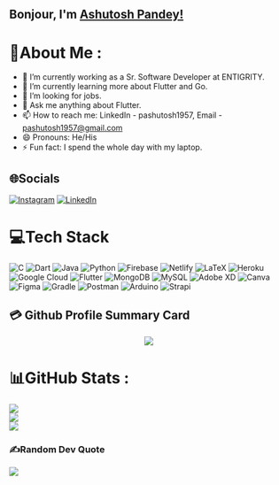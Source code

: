 ## Bonjour, I'm [Ashutosh Pandey!](https://www.linkedin.com/in/pashutosh1957/)

<!-- 
**pashutosh2001/pashutosh2001** is a ✨ _special_ ✨ repository because its `README.md` (this file) appears on your GitHub profile.

Here are some ideas to get you started:

- 🔭 I’m currently working on ...
- 🌱 I’m currently learning ...
- 👯 I’m looking to collaborate on ...
- 🤔 I’m looking for help with ...
- 💬 Ask me about ...
- 📫 How to reach me: ...
- 😄 Pronouns: ...
- ⚡ Fun fact: ...
 -->
 
# 💫About Me :
- 🔭 I’m currently working as a Sr. Software Developer at ENTIGRITY.
- 🌱 I’m currently learning more about Flutter and Go.
- 👯 I’m looking for jobs.
- 💬 Ask me anything about Flutter.
- 📫 How to reach me: LinkedIn - pashutosh1957, Email - pashutosh1957@gmail.com
- 😄 Pronouns: He/His
- ⚡ Fun fact: I spend the whole day with my laptop.

## 🌐Socials
[![Instagram](https://img.shields.io/badge/Instagram-%23E4405F.svg?style=for-the-badge&logo=Instagram&logoColor=white)](https://instagram.com/__ashutosh____pandey__) [![LinkedIn](https://img.shields.io/badge/LinkedIn-%230077B5.svg?logo=linkedin&logoColor=white)](https://linkedin.com/in/pashutosh1957) 

# 💻Tech Stack
![C](https://img.shields.io/badge/c-%2300599C.svg?style=for-the-badge&logo=c&logoColor=white) ![Dart](https://img.shields.io/badge/dart-%230175C2.svg?style=for-the-badge&logo=dart&logoColor=white) ![Java](https://img.shields.io/badge/java-%23ED8B00.svg?style=for-the-badge&logo=java&logoColor=white) ![Python](https://img.shields.io/badge/python-3670A0?style=for-the-badge&logo=python&logoColor=ffdd54) ![Firebase](https://img.shields.io/badge/firebase-%23039BE5.svg?style=for-the-badge&logo=firebase) ![Netlify](https://img.shields.io/badge/netlify-%23000000.svg?style=for-the-badge&logo=netlify&logoColor=#00C7B7) ![LaTeX](https://img.shields.io/badge/latex-%23008080.svg?style=for-the-badge&logo=latex&logoColor=white) ![Heroku](https://img.shields.io/badge/heroku-%23430098.svg?style=for-the-badge&logo=heroku&logoColor=white) ![Google Cloud](https://img.shields.io/badge/Google%20Cloud-%234285F4.svg?style=for-the-badge&logo=google-cloud&logoColor=white) ![Flutter](https://img.shields.io/badge/Flutter-%2302569B.svg?style=for-the-badge&logo=Flutter&logoColor=white) ![MongoDB](https://img.shields.io/badge/MongoDB-%234ea94b.svg?style=for-the-badge&logo=mongodb&logoColor=white) ![MySQL](https://img.shields.io/badge/mysql-%2300f.svg?style=for-the-badge&logo=mysql&logoColor=white) ![Adobe XD](https://img.shields.io/badge/Adobe%20XD-470137?style=for-the-badge&logo=Adobe%20XD&logoColor=#FF61F6) 	![Canva](https://img.shields.io/badge/Canva-%2300C4CC.svg?style=for-the-badge&logo=Canva&logoColor=white) 	![Figma](https://img.shields.io/badge/figma-%23F24E1E.svg?style=for-the-badge&logo=figma&logoColor=white) ![Gradle](https://img.shields.io/badge/Gradle-02303A.svg?style=for-the-badge&logo=Gradle&logoColor=white) ![Postman](https://img.shields.io/badge/Postman-FF6C37?style=for-the-badge&logo=postman&logoColor=white) ![Arduino](https://img.shields.io/badge/-Arduino-00979D?style=for-the-badge&logo=Arduino&logoColor=white) ![Strapi](https://img.shields.io/badge/strapi-%232E7EEA.svg?style=for-the-badge&logo=strapi&logoColor=white)

## 💳 Github Profile Summary Card
<p align="center">
  <img src="https://github-profile-summary-cards.vercel.app/api/cards/profile-details?username=pashutosh2001&theme=tokyonight"/>
</p>

# 📊GitHub Stats :
![](https://github-readme-stats.vercel.app/api?username=pashutosh2001&theme=radical&hide_border=false&include_all_commits=false&count_private=true)<br/>
![](https://github-readme-streak-stats.herokuapp.com/?user=pashutosh2001&theme=radical&hide_border=false)<br/>
![](https://github-readme-stats.vercel.app/api/top-langs/?username=pashutosh2001&theme=radical&hide_border=false&include_all_commits=false&count_private=true&layout=compact)

### ✍️Random Dev Quote
![](https://quotes-github-readme.vercel.app/api?type=horizontal&theme=tokyonight)

<!--
### 😂Random Dev Meme
<img src="https://random-memer.herokuapp.com/" width="512px"/>

---
[![](https://visitcount.itsvg.in/api?id=pashutosh2001&icon=8&color=9)](https://visitcount.itsvg.in)
-->
